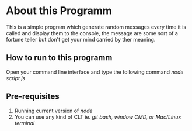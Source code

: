 # About this Programm 
This is a simple program which generate random messages every time it is called and display them to the console,
the message are some sort of a fortune teller but don't get your mind carried by ther meaning.

## How to run to this programm
Open your command line interface and type the following command *node script.js*

## Pre-requisites
1. Running current version of *node*
2. You can use any kind of CLT ie. *git bash, window CMD, or Mac/Linux terminal*
